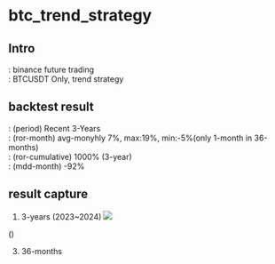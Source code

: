 # btc_trend_strategy

## Intro
: binance future trading  
: BTCUSDT Only, trend strategy  

## backtest result
: (period) Recent 3-Years  
: (ror-month) avg-monyhly 7%, max:19%, min:-5%(only 1-month in 36-months)  
: (ror-cumulative) 1000% (3-year)  
: (mdd-month) -92%  

## result capture
1. 3-years
(2023~2024)
![](assets/161911991/d56dc5db-8111-4744-8fdd-cc596add3caf)

()

3. 36-months
